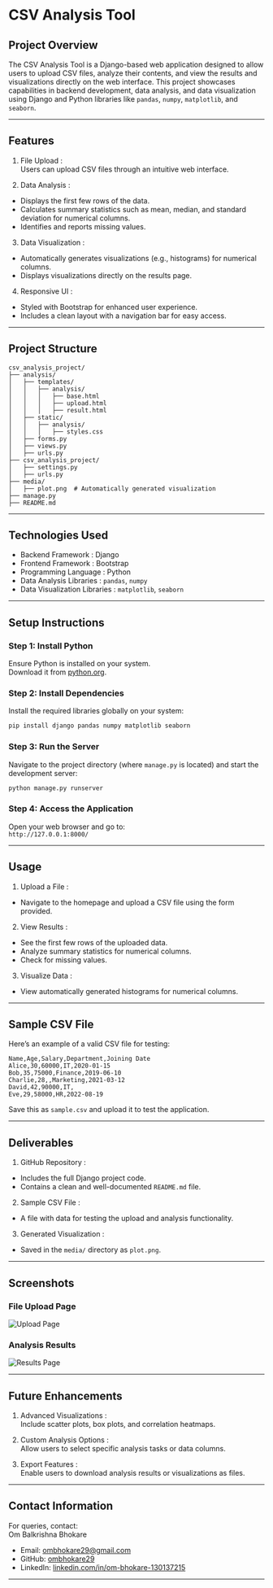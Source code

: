 #  CSV Analysis Tool 

##  Project Overview 
The CSV Analysis Tool is a Django-based web application designed to allow users to upload CSV files, analyze their contents, and view the results and visualizations directly on the web interface. This project showcases capabilities in backend development, data analysis, and data visualization using Django and Python libraries like `pandas`, `numpy`, `matplotlib`, and `seaborn`.

---

##  Features 
1.  File Upload :  
   Users can upload CSV files through an intuitive web interface.  

2.  Data Analysis :  
   - Displays the first few rows of the data.  
   - Calculates summary statistics such as mean, median, and standard deviation for numerical columns.  
   - Identifies and reports missing values.  

3.  Data Visualization :  
   - Automatically generates visualizations (e.g., histograms) for numerical columns.  
   - Displays visualizations directly on the results page.  

4.  Responsive UI :  
   - Styled with  Bootstrap  for enhanced user experience.  
   - Includes a clean layout with a navigation bar for easy access.  

---

##  Project Structure 
```
csv_analysis_project/
├── analysis/
│   ├── templates/
│   │   ├── analysis/
│   │   │   ├── base.html
│   │   │   ├── upload.html
│   │   │   ├── result.html
│   ├── static/
│   │   ├── analysis/
│   │   │   ├── styles.css
│   ├── forms.py
│   ├── views.py
│   ├── urls.py
├── csv_analysis_project/
│   ├── settings.py
│   ├── urls.py
├── media/
│   ├── plot.png  # Automatically generated visualization
├── manage.py
├── README.md
```

---

##  Technologies Used 
-  Backend Framework : Django  
-  Frontend Framework : Bootstrap  
-  Programming Language : Python  
-  Data Analysis Libraries : `pandas`, `numpy`  
-  Data Visualization Libraries : `matplotlib`, `seaborn`  

---

##  Setup Instructions 

###  Step 1: Install Python 
Ensure Python is installed on your system.  
Download it from [python.org](https://www.python.org/downloads/).

###  Step 2: Install Dependencies 
Install the required libraries globally on your system:
```bash
pip install django pandas numpy matplotlib seaborn
```

###  Step 3: Run the Server 
Navigate to the project directory (where `manage.py` is located) and start the development server:
```bash
python manage.py runserver
```

###  Step 4: Access the Application 
Open your web browser and go to:  
`http://127.0.0.1:8000/`

---

##  Usage 
1.  Upload a File :  
   - Navigate to the homepage and upload a CSV file using the form provided.  

2.  View Results :  
   - See the first few rows of the uploaded data.  
   - Analyze summary statistics for numerical columns.  
   - Check for missing values.  

3.  Visualize Data :  
   - View automatically generated histograms for numerical columns.

---

##  Sample CSV File 
Here’s an example of a valid CSV file for testing:
```csv
Name,Age,Salary,Department,Joining Date
Alice,30,60000,IT,2020-01-15
Bob,35,75000,Finance,2019-06-10
Charlie,28,,Marketing,2021-03-12
David,42,90000,IT,
Eve,29,58000,HR,2022-08-19
```
Save this as `sample.csv` and upload it to test the application.

---

##  Deliverables 
1.  GitHub Repository :  
   - Includes the full Django project code.  
   - Contains a clean and well-documented `README.md` file.

2.  Sample CSV File :  
   - A file with data for testing the upload and analysis functionality.  

3.  Generated Visualization :  
   - Saved in the `media/` directory as `plot.png`.  

---

##  Screenshots 

###  File Upload Page 
![Upload Page](media/upload-page-example.png)

###  Analysis Results 
![Results Page](media/results-page-example.png)

---

##  Future Enhancements 
1.  Advanced Visualizations :  
   Include scatter plots, box plots, and correlation heatmaps.  

2.  Custom Analysis Options :  
   Allow users to select specific analysis tasks or data columns.  

3.  Export Features :  
   Enable users to download analysis results or visualizations as files.

---

##  Contact Information 
For queries, contact:  
 Om Balkrishna Bhokare   
- Email: [ombhokare29@gmail.com](mailto:ombhokare29@gmail.com)  
- GitHub: [ombhokare29](https://github.com/ombhokare29)  
- LinkedIn: [linkedin.com/in/om-bhokare-130137215](https://linkedin.com/in/om-bhokare-130137215)  

---